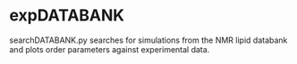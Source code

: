 # expDATABANK
searchDATABANK.py searches for simulations from the NMR lipid databank and plots order parameters against experimental data.
